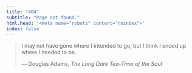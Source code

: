 ```yaml
---
title: "404"
subtitle: "Page not found."
html.head: '<meta name="robots" content="noindex">'
index: false
---
```


> I may not have gone where I intended to go, but I think I ended up where
> I needed to be.
>
> &mdash; Douglas Adams, _The Long Dark Tea-Time of the Soul_
